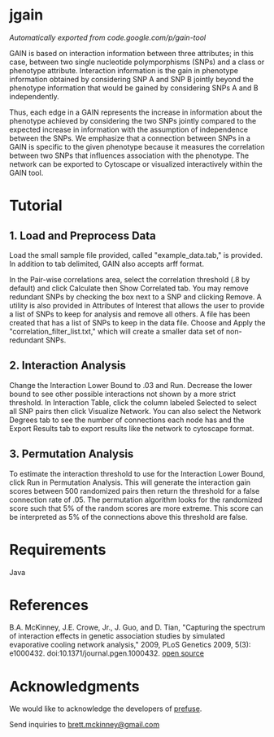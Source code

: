 # jgain
*Automatically exported from code.google.com/p/gain-tool*

GAIN is based on interaction information between three attributes; in this case, between two single nucleotide polymporphisms (SNPs) and a class or phenotype attribute. Interaction information is the gain in phenotype information obtained by considering SNP A and SNP B jointly beyond the phenotype information that would be gained by considering SNPs A and B independently.

Thus, each edge in a GAIN represents the increase in information about the phenotype achieved by considering the two SNPs jointly compared to the expected increase in information with the assumption of independence between the SNPs. We emphasize that a connection between SNPs in a GAIN is specific to the given phenotype because it measures the correlation between two SNPs that influences association with the phenotype. The network can be exported to Cytoscape or visualized interactively within the GAIN tool.

# Tutorial
## 1. Load and Preprocess Data

Load the small sample file provided, called "example_data.tab," is provided. In addition to tab delimited, GAIN also accepts arff format.

In the Pair-wise correlations area, select the correlation threshold (.8 by default) and click Calculate then Show Correlated tab. You may remove redundant SNPs by checking the box next to a SNP and clicking Remove. A utility is also provided in Attributes of Interest that allows the user to provide a list of SNPs to keep for analysis and remove all others. A file has been created that has a list of SNPs to keep in the data file. Choose and Apply the "correlation_filter_list.txt," which will create a smaller data set of non-redundant SNPs.
## 2. Interaction Analysis

Change the Interaction Lower Bound to .03 and Run. Decrease the lower bound to see other possible interactions not shown by a more strict threshold. In Interaction Table, click the column labeled Selected to select all SNP pairs then click Visualize Network. You can also select the Network Degrees tab to see the number of connections each node has and the Export Results tab to export results like the network to cytoscape format.
## 3. Permutation Analysis

To estimate the interaction threshold to use for the Interaction Lower Bound, click Run in Permutation Analysis. This will generate the interaction gain scores between 500 randomized pairs then return the threshold for a false connection rate of .05. The permutation algorithm looks for the randomized score such that 5% of the random scores are more extreme. This score can be interpreted as 5% of the connections above this threshold are false. 

# Requirements
Java

# References
B.A. McKinney, J.E. Crowe, Jr., J. Guo, and D. Tian, "Capturing the spectrum of interaction effects in genetic association studies by simulated evaporative cooling network analysis," 2009, PLoS Genetics 2009, 5(3): e1000432. doi:10.1371/journal.pgen.1000432. [open source](http://www.plosgenetics.org/article/info:doi/10.1371/journal.pgen.1000432)

# Acknowledgments
We would like to acknowledge the developers of [prefuse](https://github.com/prefuse/Prefuse).

Send inquiries to [brett.mckinney@gmail.com](mailto:brett.mckinney@gmail.com)
